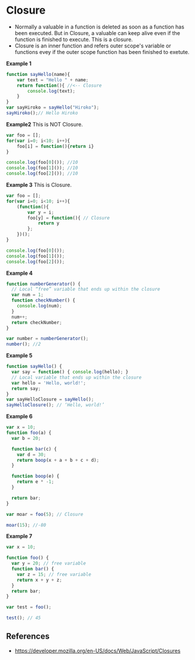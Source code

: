 # Closure

- Normally a valuable in a function is deleted as soon as a function has been executed. But in Closure, a valuable can keep alive even if the function is finished to execute. This is a closure.
- Closure is an inner function and refers outer scope's variable or functions evey if the outer scope function has been finished to exetute.



**Example 1**
```js
function sayHello(name){
    var text = "Hello " + name;
    return function(){ //<-- Closure
        console.log(text);
    }
}
var sayHiroko = sayHello("Hiroko");
sayHiroko();// Hello Hiroko
```



**Example2** This is NOT Closure.

```js
var foo = [];
for(var i=0; i<10; i++){
    foo[i] = function(){return i}
}

console.log(foo[0]()); //10
console.log(foo[1]()); //10
console.log(foo[2]()); //10
```

**Example 3**  This is Closure.
```js
var foo = [];
for(var i=0; i<10; i++){
    (function(){
        var y = i;
        foo[y] = function(){ // Closure
            return y
        };
    })();
}

console.log(foo[0]());
console.log(foo[1]());
console.log(foo[2]());
```

**Example 4** 
```js
function numberGenerator() {
  // Local “free” variable that ends up within the closure
  var num = 1;
  function checkNumber() { 
    console.log(num);
  }
  num++;
  return checkNumber;
}

var number = numberGenerator();
number(); //2
```

**Example 5**
```js
function sayHello() {
  var say = function() { console.log(hello); }
  // Local variable that ends up within the closure 
  var hello = 'Hello, world!';
  return say;
}
var sayHelloClosure = sayHello(); 
sayHelloClosure(); // ‘Hello, world!’
```

**Example 6**
```js
var x = 10;
function foo(a) {
  var b = 20;

  function bar(c) {
    var d = 30;
    return boop(x + a + b + c + d);
  }

  function boop(e) {
    return e * -1;
  }

  return bar;
}

var moar = foo(5); // Closure  

moar(15); //-80 
```

**Example 7**

```js
var x = 10;

function foo() {
  var y = 20; // free variable
  function bar() {
    var z = 15; // free variable
    return x + y + z;
  }
  return bar;
}

var test = foo();

test(); // 45
```

## References
 - https://developer.mozilla.org/en-US/docs/Web/JavaScript/Closures